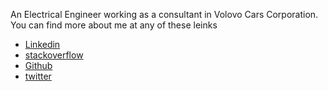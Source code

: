 
An Electrical Engineer working as a consultant in Volovo Cars Corporation. You can find more about me at any of these leinks

* [Linkedin](https://www.linkedin.com/in/mohsennosratinia)
* [stackoverflow](http://stackoverflow.com/users/1292374/mohsen-nosratinia)
* [Github](https://github.com/tuix)
* [twitter](https://twitter.com/tuixium)
